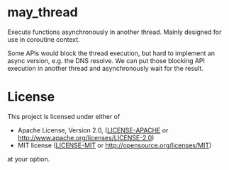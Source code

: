 # may_thread

Execute functions asynchronously in another thread. Mainly designed for use in coroutine context.

Some APIs would block the thread execution, but hard to implement an async version, e.g. the DNS resolve. We can put those blocking API execution in another thread and asynchronously wait for the result.

# License

This project is licensed under either of

 * Apache License, Version 2.0, ([LICENSE-APACHE](LICENSE-APACHE) or
   http://www.apache.org/licenses/LICENSE-2.0)
 * MIT license ([LICENSE-MIT](LICENSE-MIT) or
   http://opensource.org/licenses/MIT)

at your option.

